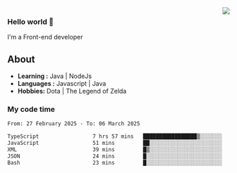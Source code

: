 <img align='right' src="https://github-readme-stats.vercel.app/api?username=jumodada&show_icons=true&theme=vue">

### Hello world 👋

I'm a Front-end developer 
    
## About
-  **Learning :** Java | NodeJs
-  **Languages :** Javascript | Java
-  **Hobbies:** Dota | The Legend of Zelda

### My code time

<!--START_SECTION:waka-->

```txt
From: 27 February 2025 - To: 06 March 2025

TypeScript                 7 hrs 57 mins   █████████████████▒░░░░░░░   68.88 %
JavaScript                 51 mins         ██░░░░░░░░░░░░░░░░░░░░░░░   07.49 %
XML                        39 mins         █▒░░░░░░░░░░░░░░░░░░░░░░░   05.73 %
JSON                       24 mins         █░░░░░░░░░░░░░░░░░░░░░░░░   03.58 %
Bash                       23 mins         █░░░░░░░░░░░░░░░░░░░░░░░░   03.46 %
```

<!--END_SECTION:waka-->
